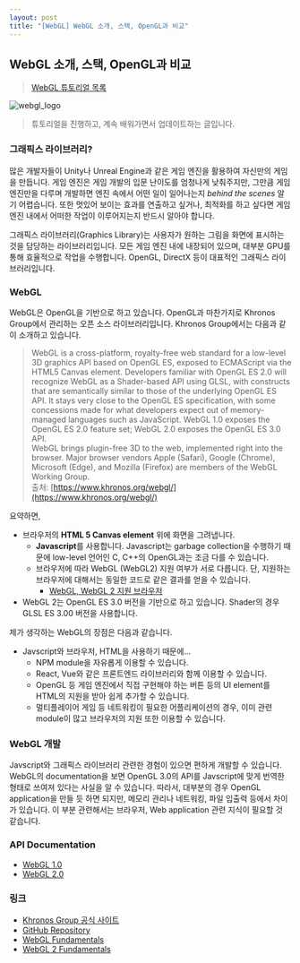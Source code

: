 ```yaml
---
layout: post
title: "[WebGL] WebGL 소개, 스택, OpenGL과 비교"
---
```

## WebGL 소개, 스택, OpenGL과 비교

> [WebGL 튜토리얼 목록]({{site.url}}/webgl-tutorials)

![webgl_logo]({{site.url}}/images/WebGL_100px_June16_180_75.png)

> 튜토리얼을 진행하고, 계속 배워가면서 업데이트하는 글입니다.

<!--more-->

### 그래픽스 라이브러리?

많은 개발자들이 Unity나 Unreal Engine과 같은 게임 엔진을 활용하여 자신만의 게임을 만듭니다. 게임 엔진은 게임 개발의 입문 난이도를 엄청나게 낮춰주지만, 그만큼 게임 엔진만을 다루며 개발하면 엔진 속에서 어떤 일이 일어나는지 *behind the scenes* 알기 어렵습니다. 또한 멋있어 보이는 효과를 연출하고 싶거나, 최적화를 하고 싶다면 게임 엔진 내에서 어떠한 작업이 이루어지는지 반드시 알아야 합니다.

그래픽스 라이브러리(Graphics Library)는 사용자가 원하는 그림을 화면에 표시하는 것을 담당하는 라이브러리입니다. 모든 게임 엔진 내에 내장되어 있으며, 대부분 GPU를 통해 효율적으로 작업을 수행합니다. OpenGL, DirectX 등이 대표적인 그래픽스 라이브러리입니다.

### WebGL

WebGL은 OpenGL을 기반으로 하고 있습니다. OpenGL과 마찬가지로 Khronos Group에서 관리하는 오픈 소스 라이브러리입니다. Khronos Group에서는 다음과 같이 소개하고 있습니다.

> WebGL is a cross-platform, royalty-free web standard for a low-level 3D graphics API based on OpenGL ES, exposed to ECMAScript via the HTML5 Canvas element. Developers familiar with OpenGL ES 2.0 will recognize WebGL as a Shader-based API using GLSL, with constructs that are semantically similar to those of the underlying OpenGL ES API. It stays very close to the OpenGL ES specification, with some concessions made for what developers expect out of memory-managed languages such as JavaScript. WebGL 1.0 exposes the OpenGL ES 2.0 feature set; WebGL 2.0 exposes the OpenGL ES 3.0 API.  
WebGL brings plugin-free 3D to the web, implemented right into the browser. Major browser vendors Apple (Safari), Google (Chrome), Microsoft (Edge), and Mozilla (Firefox) are members of the WebGL Working Group.  
출처: [https://www.khronos.org/webgl/](https://www.khronos.org/webgl/)

요약하면,

- 브라우저의 **HTML 5 Canvas element** 위에 화면을 그려냅니다.
    - **Javascript**를 사용합니다. Javascript는 garbage collection을 수행하기 때문에 low-level 언어인 C, C++의 OpenGL과는 조금 다를 수 있습니다.
    - 브라우저에 따라 WebGL (WebGL2) 지원 여부가 서로 다릅니다. 단, 지원하는 브라우저에 대해서는 동일한 코드로 같은 결과를 얻을 수 있습니다.
        - [WebGL, WebGL 2 지원 브라우저](https://caniuse.com/#feat=webgl)
- WebGL 2는 OpenGL ES 3.0 버전을 기반으로 하고 있습니다. Shader의 경우 GLSL ES 3.00 버전을 사용합니다.

제가 생각하는 WebGL의 장점은 다음과 같습니다.

- Javscript와 브라우저, HTML을 사용하기 때문에...
    - NPM module을 자유롭게 이용할 수 있습니다.
    - React, Vue와 같은 프론트엔드 라이브러리와 함께 이용할 수 있습니다.
    - OpenGL 등 게임 엔진에서 직접 구현해야 하는 버튼 등의 UI element를 HTML의 지원을 받아 쉽게 추가할 수 있습니다.
    - 멀티플레이어 게임 등 네트워킹이 필요한 어플리케이션의 경우, 이미 관련 module이 많고 브라우저의 지원 또한 이용할 수 있습니다.

### WebGL 개발

Javscript와 그래픽스 라이브러리 관련한 경험이 있으면 편하게 개발할 수 있습니다. WebGL의 documentation을 보면 OpenGL 3.0의 API를 Javscript에 맞게 번역한 형태로 쓰여져 있다는 사실을 알 수 있습니다. 따라서, 대부분의 경우 OpenGL application을 만들 듯 하면 되지만, 메모리 관리나 네트워킹, 파일 입출력 등에서 차이가 있습니다. 이 부분 관련해서는 브라우저, Web application 관련 지식이 필요할 것 같습니다.

### API Documentation

- [WebGL 1.0](https://www.khronos.org/registry/webgl/specs/latest/1.0/)
- [WebGL 2.0](https://www.khronos.org/registry/webgl/specs/latest/2.0/)

### 링크

- [Khronos Group 공식 사이트](https://www.khronos.org/webgl/)
- [GitHub Repository](https://github.com/KhronosGroup/WebGL)
- [WebGL Fundamentals](https://webglfundamentals.org/)
- [WebGL 2 Fundamentals](https://webgl2fundamentals.org/)